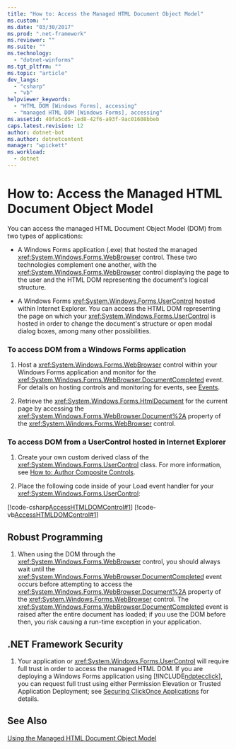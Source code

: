 ```yaml
---
title: "How to: Access the Managed HTML Document Object Model"
ms.custom: ""
ms.date: "03/30/2017"
ms.prod: ".net-framework"
ms.reviewer: ""
ms.suite: ""
ms.technology: 
  - "dotnet-winforms"
ms.tgt_pltfrm: ""
ms.topic: "article"
dev_langs: 
  - "csharp"
  - "vb"
helpviewer_keywords: 
  - "HTML DOM [Windows Forms], accessing"
  - "managed HTML DOM [Windows Forms], accessing"
ms.assetid: 40fa5cd5-1ed8-42f6-a93f-9ac01608bbeb
caps.latest.revision: 12
author: dotnet-bot
ms.author: dotnetcontent
manager: "wpickett"
ms.workload: 
  - dotnet
---
```

# How to: Access the Managed HTML Document Object Model
You can access the managed HTML Document Object Model (DOM) from two types of applications:  
  
-   A Windows Forms application (.exe) that hosted the managed <xref:System.Windows.Forms.WebBrowser> control. These two technologies complement one another, with the <xref:System.Windows.Forms.WebBrowser> control displaying the page to the user and the HTML DOM representing the document's logical structure.  
  
-   A Windows Forms <xref:System.Windows.Forms.UserControl> hosted within Internet Explorer. You can access the HTML DOM representing the page on which your <xref:System.Windows.Forms.UserControl> is hosted in order to change the document's structure or open modal dialog boxes, among many other possibilities.  
  
### To access DOM from a Windows Forms application  
  
1.  Host a <xref:System.Windows.Forms.WebBrowser> control within your Windows Forms application and monitor for the <xref:System.Windows.Forms.WebBrowser.DocumentCompleted> event. For details on hosting controls and monitoring for events, see [Events](../../../../docs/standard/events/index.md).  
  
2.  Retrieve the <xref:System.Windows.Forms.HtmlDocument> for the current page by accessing the <xref:System.Windows.Forms.WebBrowser.Document%2A> property of the <xref:System.Windows.Forms.WebBrowser> control.  

### To access DOM from a UserControl hosted in Internet Explorer  
  
1.  Create your own custom derived class of the <xref:System.Windows.Forms.UserControl> class. For more information, see [How to: Author Composite Controls](../../../../docs/framework/winforms/controls/how-to-author-composite-controls.md).  
  
2.  Place the following code inside of your Load event handler for your <xref:System.Windows.Forms.UserControl>:  
  
 [!code-csharp[AccessHTMLDOMControl#1](../../../../samples/snippets/csharp/VS_Snippets_Winforms/AccessHTMLDOMControl/cs/UserControl1.cs#1)]
 [!code-vb[AccessHTMLDOMControl#1](../../../../samples/snippets/visualbasic/VS_Snippets_Winforms/AccessHTMLDOMControl/vb/UserControl1.vb#1)]  
  
## Robust Programming  
  
1.  When using the DOM through the <xref:System.Windows.Forms.WebBrowser> control, you should always wait until the <xref:System.Windows.Forms.WebBrowser.DocumentCompleted> event occurs before attempting to access the <xref:System.Windows.Forms.WebBrowser.Document%2A> property of the <xref:System.Windows.Forms.WebBrowser> control. The <xref:System.Windows.Forms.WebBrowser.DocumentCompleted> event is raised after the entire document has loaded; if you use the DOM before then, you risk causing a run-time exception in your application.  
  
## .NET Framework Security  
  
1.  Your application or <xref:System.Windows.Forms.UserControl> will require full trust in order to access the managed HTML DOM. If you are deploying a Windows Forms application using [!INCLUDE[ndptecclick](../../../../includes/ndptecclick-md.md)], you can request full trust using either Permission Elevation or Trusted Application Deployment; see [Securing ClickOnce Applications](/visualstudio/deployment/securing-clickonce-applications) for details.  
  
## See Also  
 [Using the Managed HTML Document Object Model](../../../../docs/framework/winforms/controls/using-the-managed-html-document-object-model.md)
